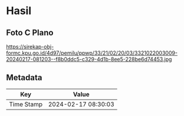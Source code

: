 # Hasil

## Foto C Plano

https://sirekap-obj-formc.kpu.go.id/4d97/pemilu/ppwp/33/21/02/20/03/3321022003009-20240217-081203--f8b0ddc5-c329-4d1b-8ee5-228be6d74453.jpg


## Metadata

| Key        | Value               |
| ---------- | ------------------- |
| Time Stamp | 2024-02-17 08:30:03 |



